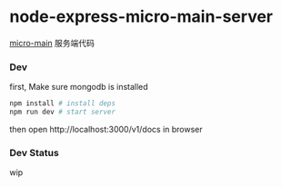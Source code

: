 # node-express-micro-main-server

[micro-main](https://github.com/utopiajs/micro-main) 服务端代码

### Dev
first, Make sure mongodb is installed
``` bash 
npm install # install deps
npm run dev # start server
```
then open http://localhost:3000/v1/docs in browser

### Dev Status
wip


